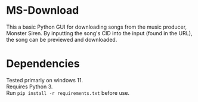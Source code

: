 # MS-Download
This a basic Python GUI for downloading songs from the music producer,
Monster Siren. By inputting the song's CID into the input (found in the URL), 
the song can be previewed and downloaded. 

# Dependencies
Tested primarly on windows 11. <br>
Requires Python 3. <br>
Run `pip install -r requirements.txt` before use. 


